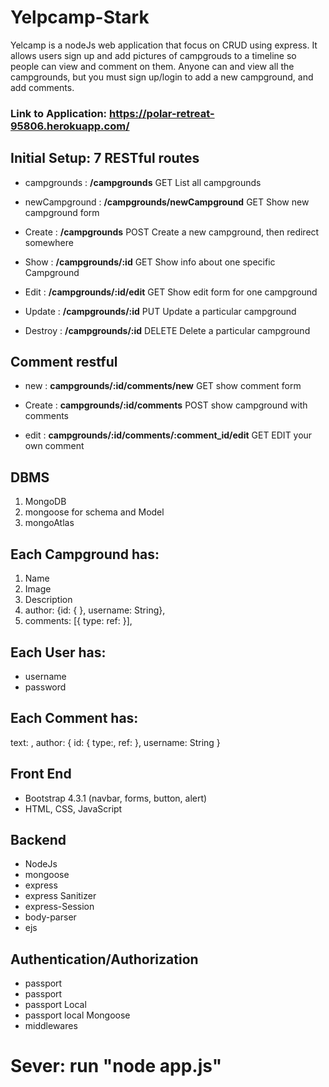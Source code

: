 # Yelpcamp-Stark 

Yelcamp is a nodeJs web application that focus on CRUD using express. It allows users sign up and add pictures of campgrouds to a timeline so people can view and comment on them. Anyone can and view all the campgrounds, but you must sign up/login to add a new campground, and add comments.

### Link to Application: https://polar-retreat-95806.herokuapp.com/

## Initial Setup: 7 RESTful routes

* campgrounds   :	**/campgrounds**	              GET	    List all campgrounds

* newCampground :	**/campgrounds/newCampground**	  GET	    Show new campground form

* Create	      : **/campgrounds**	              POST     Create a new campground, then redirect somewhere

* Show	      : **/campgrounds/:id**	          GET	    Show info about one specific Campground

* Edit	      : **/campgrounds/:id/edit**	      GET	    Show edit form for one campground

* Update	      : **/campgrounds/:id**	          PUT	    Update a particular campground

* Destroy	      : **/campgrounds/:id**	          DELETE	Delete a particular campground

## Comment restful

* new	   :  **campgrounds/:id/comments/new**	              GET	show comment form

* Create :  **campgrounds/:id/comments**                POST	show campground with comments

* edit	 : **campgrounds/:id/comments/:comment_id/edit**	GET	EDIT your own comment


## DBMS

1. MongoDB
1. mongoose for schema and Model
1. mongoAtlas

## Each Campground has:

1. Name
1. Image
1. Description
1. author: {id: { }, username: String},
1. comments: [{ type: ref: }],

## Each User has:

* username
* password

## Each Comment has:

text: , author: { id: { type:, ref: }, username: String }

## Front End

* Bootstrap 4.3.1 (navbar, forms, button, alert)
* HTML, CSS, JavaScript

## Backend

* NodeJs
* mongoose
* express
* express Sanitizer
* express-Session
* body-parser
* ejs

## Authentication/Authorization

* passport
* passport
* passport Local
* passport local Mongoose
* middlewares

# Sever: run "node app.js"



